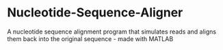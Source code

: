 # Nucleotide-Sequence-Aligner
A nucleotide sequence alignment program that simulates reads and aligns them back into the original sequence - made with MATLAB
